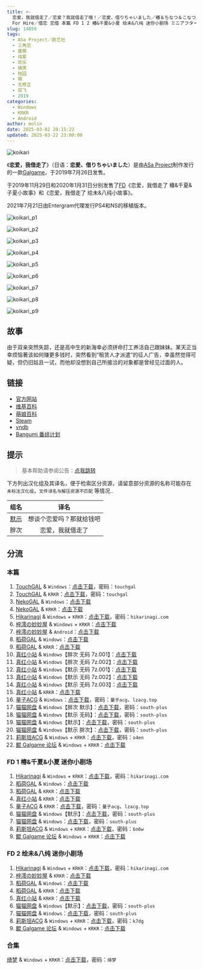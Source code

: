 ```yaml
---
title: >-
  恋爱，我就借走了／恋爱？我就借走了哦！／恋愛、借りちゃいました／椿＆ちなつ＆こなつ／絵未＆八純／想谈个恋爱吗？那就给钱吧！／Koikari - Love
  For Hire／借恋 恋借 本篇 FD 1 2 椿&千夏&小夏 绘未&八纯 迷你小剧场 ミニアフターストーリー Mini After Story
slug: 14859
tags:
  - ASa Project／颜艺社
  - 三角恋
  - 废萌
  - 纯爱
  - 欢乐
  - 搞笑
  - 校园
  - 萌
  - 无修正
  - 双飞
  - 2019
categories:
  - Windows
  - KRKR
  - Android
author: molin
date: 2025-03-02 20:15:22
updated: 2025-03-22 23:00:00
---
```


![koikari](https://static.30hb.cn/vndb/img/koikari.webp)

《**恋爱，我借走了**》（日语：**恋愛、借りちゃいました**）是由[ASa Project](https://zh.moegirl.org.cn/ASa_Project)制作发行的一款[Galgame](https://zh.moegirl.org.cn/Galgame)，于2019年7月26日发售。

于2019年11月29日和2020年1月31日分别发售了[FD](https://zh.moegirl.org.cn/Fan_Disc)《恋爱，我借走了 椿&千夏&子夏小故事》和《恋爱，我借走了 绘未&八纯小故事》。

2021年7月21日由Entergram代理发行PS4和NS的移植版本。

<!--more-->

![koikari_p1](https://static.30hb.cn/vndb/img/koikari_p1.webp)

![koikari_p2](https://static.30hb.cn/vndb/img/koikari_p2.webp)

![koikari_p3](https://static.30hb.cn/vndb/img/koikari_p3.webp)

![koikari_p4](https://static.30hb.cn/vndb/img/koikari_p4.webp)

![koikari_p5](https://static.30hb.cn/vndb/img/koikari_p5.webp)

![koikari_p6](https://static.30hb.cn/vndb/img/koikari_p6.webp)

![koikari_p7](https://static.30hb.cn/vndb/img/koikari_p7.webp)

![koikari_p8](https://static.30hb.cn/vndb/img/koikari_p8.webp)

![koikari_p9](https://static.30hb.cn/vndb/img/koikari_p9.webp)

## 故事

由于双亲突然失踪，还是高中生的新海幸必须拼命打工养活自己跟妹妹。某天正当幸烦恼著该如何赚更多钱时，突然看到“租赁人才派遣”的征人广告，幸虽然觉得可疑，但仍旧姑且一试，而他却没想到自己所接洽的对象都是曾经见过面的人。

## 链接

- [官方网站](https://www.asa-pro.com/koikari/)
- [维基百科](https://zh.wikipedia.org/wiki/%E6%88%80%E6%84%9B%EF%BC%8C%E6%88%91%E5%80%9F%E8%B5%B0%E4%BA%86)
- [萌娘百科](https://zh.moegirl.org.cn/zh-hans/%E6%81%8B%E7%88%B1%EF%BC%8C%E6%88%91%E5%80%9F%E8%B5%B0%E4%BA%86)
- [Steam](https://store.steampowered.com/app/1662850/)
- [vndb](https://vndb.org/v25366)
- [Bangumi 番组计划](https://bgm.tv/subject/275265)

## 提示

> 基本帮助请参阅公告：[点我跳转](/)

下方列出汉化组及其译名，便于检索区分资源，请留意部分资源的名称可能存在 `未标注汉化组`，`文件译名与解压资源不匹配` 等情况..

|                               组名                               |           译名           |
| :--------------------------------------------------------------: | :----------------------: |
| [默示](https://tieba.baidu.com/f?kw=%E9%BB%99%E7%A4%BA&ie=utf-8) | 想谈个恋爱吗？那就给钱吧 |
|                               胖次                               |     恋爱，我就借走了     |

## 分流

### 本篇

1. [TouchGAL](https://www.touchgal.us/) & `Windows`：[点击下载](https://pan.touchgal.net/s/rnQSy)，密码：`touchgal`
2. [TouchGAL](https://www.touchgal.us/) & `KRKR`：[点击下载](https://pan.touchgal.net/s/GoBuX)，密码：`touchgal`
3. [NekoGAL](https://www.nekogal.com/) & `Windows`：[点击下载](https://pan.nekogal.top/s/gnBiP)
4. [NekoGAL](https://www.nekogal.com/) & `KRKR`：[点击下载](https://pan.nekogal.top/s/kEJta)
5. [Hikarinagi](https://www.hikarinagi.net/) & `Windows` + `KRKR`：[点击下载](https://pan.yurari.moe/s/0R75CD)，密码：`hikarinagi.com`
6. [梓澪の妙妙屋](https://zi0.cc/) & `Windows` + `KRKR`：[点击下载](https://zi0.cc/d/%2C%E3%80%90ADV-%E5%86%92%E9%99%A9%E6%B8%B8%E6%88%8F%E3%80%91/%E3%80%90PC%2B%E5%AE%89%E5%8D%93%E3%80%91%E6%81%8B%E7%88%B1%EF%BC%8C%E9%82%A3%E6%88%91%E5%80%9F%E8%B5%B0%E4%BA%86/%E3%80%90kr%2Bpc%E3%80%91%E6%83%B3%E8%B0%88%E6%81%8B%E7%88%B1%E5%90%97%EF%BC%9F%E9%82%A3%E5%B0%B1%E7%BB%99%E9%92%B1%E5%90%A7%EF%BC%8F%E6%81%8B%E7%88%B1%EF%BC%8C%E6%88%91%E5%B0%B1%E5%80%9F%E8%B5%B0%E4%BA%86.zip?sign=TJ8W0i_PTfW5jrpdmtlINqeZ1kE1ADozp6Lo1v4w4IY=:0)
7. [梓澪の妙妙屋](https://zi0.cc/) & `Android`：[点击下载](https://zi0.cc/d/%2C%E3%80%90ADV-%E5%86%92%E9%99%A9%E6%B8%B8%E6%88%8F%E3%80%91/%E3%80%90PC%2B%E5%AE%89%E5%8D%93%E3%80%91%E6%81%8B%E7%88%B1%EF%BC%8C%E9%82%A3%E6%88%91%E5%80%9F%E8%B5%B0%E4%BA%86/%E6%83%B3%E8%B0%88%E6%81%8B%E7%88%B1%E5%90%97%EF%BC%9F%E9%82%A3%E5%B0%B1%E7%BB%99%E9%92%B1%E5%90%A7.apk?sign=Gu5JaFiVauKGtAtn79pyo2lZyZEIRKlfuaJjqllpyiQ=:0)
8. [稻荷GAL](https://inarigal.com/) & `Windows`：[点击下载](https://tele.zrflie.top/PC/ASa%20Project/%E6%83%B3%E8%B0%88%E4%B8%AA%E6%81%8B%E7%88%B1%E5%90%97%EF%BC%9F%E9%82%A3%E5%B0%B1%E7%BB%99%E9%92%B1%E5%90%A7%EF%BC%81.zip)
9. [稻荷GAL](https://inarigal.com/) & `KRKR`：[点击下载](https://tele.zrflie.top/KRKR/%E6%83%B3%E8%B0%88%E6%81%8B%E7%88%B1%E5%90%97%EF%BC%9F%E9%82%A3%E5%B0%B1%E7%BB%99%E9%92%B1%E5%90%A7%EF%BC%81/%E6%83%B3%E8%B0%88%E6%81%8B%E7%88%B1%E5%90%97%EF%BC%9F%E9%82%A3%E5%B0%B1%E7%BB%99%E9%92%B1%E5%90%A7%EF%BC%81.7z)
10. [真红小站](https://www.shinnku.com/) & `Windows`【胖次 无码 7z.001】：[点击下载](https://dl.oo0o.ooo/file/shinnku/0/win/%E6%83%B3%E8%B0%88%E4%B8%AA%E6%81%8B%E7%88%B1%E5%90%97%EF%BC%9F%E9%82%A3%E5%B0%B1%E7%BB%99%E9%92%B1%E5%90%A7%E2%80%9B%EF%BC%8F%E6%81%8B%E7%88%B1%EF%BC%8C%E6%88%91%E5%B0%B1%E5%80%9F%E8%B5%B0%E4%BA%86/%E8%83%96%E6%AC%A1%E6%B1%89%E5%8C%96%E7%89%88/%E6%81%8B%E7%88%B1%EF%BC%8C%E6%88%91%E5%B0%B1%E5%80%9F%E8%B5%B0%E4%BA%86(%E8%83%96%E6%AC%A1%E6%B1%89%E5%8C%96-%E6%97%A0%E7%A0%81).7z.001)
11. [真红小站](https://www.shinnku.com/) & `Windows`【胖次 无码 7z.002】：[点击下载](https://dl.oo0o.ooo/file/shinnku/0/win/%E6%83%B3%E8%B0%88%E4%B8%AA%E6%81%8B%E7%88%B1%E5%90%97%EF%BC%9F%E9%82%A3%E5%B0%B1%E7%BB%99%E9%92%B1%E5%90%A7%E2%80%9B%EF%BC%8F%E6%81%8B%E7%88%B1%EF%BC%8C%E6%88%91%E5%B0%B1%E5%80%9F%E8%B5%B0%E4%BA%86/%E8%83%96%E6%AC%A1%E6%B1%89%E5%8C%96%E7%89%88/%E6%81%8B%E7%88%B1%EF%BC%8C%E6%88%91%E5%B0%B1%E5%80%9F%E8%B5%B0%E4%BA%86(%E8%83%96%E6%AC%A1%E6%B1%89%E5%8C%96-%E6%97%A0%E7%A0%81).7z.002)
12. [真红小站](https://www.shinnku.com/) & `Windows`【默示 无码 7z.001】：[点击下载](https://dl.oo0o.ooo/file/shinnku/0/win/%E6%83%B3%E8%B0%88%E4%B8%AA%E6%81%8B%E7%88%B1%E5%90%97%EF%BC%9F%E9%82%A3%E5%B0%B1%E7%BB%99%E9%92%B1%E5%90%A7%E2%80%9B%EF%BC%8F%E6%81%8B%E7%88%B1%EF%BC%8C%E6%88%91%E5%B0%B1%E5%80%9F%E8%B5%B0%E4%BA%86/%E9%BB%98%E7%A4%BA%E6%B1%89%E5%8C%96%E7%89%88/%E6%83%B3%E8%B0%88%E6%81%8B%E7%88%B1%E5%90%97%EF%BC%9F%E9%82%A3%E5%B0%B1%E7%BB%99%E9%92%B1%E5%90%A7(%E9%BB%98%E7%A4%BA%E6%B1%89%E5%8C%96-%E6%97%A0%E7%A0%81).7z.001)
13. [真红小站](https://www.shinnku.com/) & `Windows`【默示 无码 7z.002】：[点击下载](https://dl.oo0o.ooo/file/shinnku/0/win/%E6%83%B3%E8%B0%88%E4%B8%AA%E6%81%8B%E7%88%B1%E5%90%97%EF%BC%9F%E9%82%A3%E5%B0%B1%E7%BB%99%E9%92%B1%E5%90%A7%E2%80%9B%EF%BC%8F%E6%81%8B%E7%88%B1%EF%BC%8C%E6%88%91%E5%B0%B1%E5%80%9F%E8%B5%B0%E4%BA%86/%E9%BB%98%E7%A4%BA%E6%B1%89%E5%8C%96%E7%89%88/%E6%83%B3%E8%B0%88%E6%81%8B%E7%88%B1%E5%90%97%EF%BC%9F%E9%82%A3%E5%B0%B1%E7%BB%99%E9%92%B1%E5%90%A7(%E9%BB%98%E7%A4%BA%E6%B1%89%E5%8C%96-%E6%97%A0%E7%A0%81).7z.002)
14. [真红小站](https://www.shinnku.com/) & `Windows`【默示 无码 7z.003】：[点击下载](https://dl.oo0o.ooo/file/shinnku/0/win/%E6%83%B3%E8%B0%88%E4%B8%AA%E6%81%8B%E7%88%B1%E5%90%97%EF%BC%9F%E9%82%A3%E5%B0%B1%E7%BB%99%E9%92%B1%E5%90%A7%E2%80%9B%EF%BC%8F%E6%81%8B%E7%88%B1%EF%BC%8C%E6%88%91%E5%B0%B1%E5%80%9F%E8%B5%B0%E4%BA%86/%E9%BB%98%E7%A4%BA%E6%B1%89%E5%8C%96%E7%89%88/%E6%83%B3%E8%B0%88%E6%81%8B%E7%88%B1%E5%90%97%EF%BC%9F%E9%82%A3%E5%B0%B1%E7%BB%99%E9%92%B1%E5%90%A7(%E9%BB%98%E7%A4%BA%E6%B1%89%E5%8C%96-%E6%97%A0%E7%A0%81).7z.003)
15. [真红小站](https://www.shinnku.com/) & `KRKR`：[点击下载](https://dl.oo0o.ooo/file/shinnku/0/krkr/%E6%83%B3%E8%B0%88%E4%B8%AA%E6%81%8B%E7%88%B1%E5%90%97%3F%E9%82%A3%E5%B0%B1%E7%BB%99%E9%92%B1%E5%90%A7%EF%BC%81.7z)
16. [量子ACG](https://lzacg.org/) & `Windows`：[点击下载](https://lzacg.org/3827)，密码：`量子acg`、`lzacg.top`
17. [猫猫网盘](https://catcat.cloud/) & `Windows`【胖次 默示】：[点击下载](https://catcat.cloud/d/GalGame/SP%E5%90%8E%E7%AB%AF1%5BGalGame%E5%88%86%E5%8C%BA%5D/%E5%8D%97%2BGalGame%E6%B1%89%E5%8C%96%E5%8C%BA%E5%85%A8%E5%8C%BA%E5%A4%87%E4%BB%BD%E5%90%88%E9%9B%86%5B%E9%87%8D%E5%8E%8B%5D-%E7%A6%BB%E6%95%A3/%E7%AC%AC%E4%B8%80%E8%BD%AE-Part3/Others/%5BASa%20Project%5D%20%E6%81%8B%E6%84%9B%E3%80%81%E5%80%9F%E3%82%8A%E3%81%A1%E3%82%83%E3%81%84%E3%81%BE%E3%81%97%E3%81%9F%20%E6%81%8B%E7%88%B1%EF%BC%8C%E6%88%91%E5%B0%B1%E5%80%9F%E8%B5%B0%E4%BA%86%20%E6%83%B3%E8%B0%88%E4%B8%AA%E6%81%8B%E7%88%B1%E5%90%97%E2%80%9B%EF%BC%9F%E9%82%A3%E5%B0%B1%E7%BB%99%E9%92%B1%E5%90%A7%20%E6%B1%89%E5%8C%96%E7%A1%AC%E7%9B%98%E7%89%88%20%5B%E8%83%96%E6%AC%A1%E6%B1%89%E5%8C%96%E7%BB%84%E9%BB%99%E7%A4%BA%E6%B1%89%E5%8C%96%E7%BB%84%5D/%5BASa%20Project%5D%20%E6%81%8B%E6%84%9B%E3%80%81%E5%80%9F%E3%82%8A%E3%81%A1%E3%82%83%E3%81%84%E3%81%BE%E3%81%97%E3%81%9F%20%E6%81%8B%E7%88%B1%EF%BC%8C%E6%88%91%E5%B0%B1%E5%80%9F%E8%B5%B0%E4%BA%86%20%E6%83%B3%E8%B0%88%E4%B8%AA%E6%81%8B%E7%88%B1%E5%90%97%E2%80%9B%EF%BC%9F%E9%82%A3%E5%B0%B1%E7%BB%99%E9%92%B1%E5%90%A7%20%E6%B1%89%E5%8C%96%E7%A1%AC%E7%9B%98%E7%89%88%20%5B%E8%83%96%E6%AC%A1%E6%B1%89%E5%8C%96%E7%BB%84%E9%BB%99%E7%A4%BA%E6%B1%89%E5%8C%96%E7%BB%84%5D.rar)，密码：`south-plus`
18. [猫猫网盘](https://catcat.cloud/) & `Windows`【默示 无码】：[点击下载](https://catcat.cloud/d/GalGame/SP%E5%90%8E%E7%AB%AF1%5BGalGame%E5%88%86%E5%8C%BA%5D/%E5%8D%97%2BGalGame%E6%B1%89%E5%8C%96%E5%8C%BA%E5%85%A8%E5%8C%BA%E5%A4%87%E4%BB%BD%E5%90%88%E9%9B%86%5B%E9%87%8D%E5%8E%8B%5D-%E7%A6%BB%E6%95%A3/%E7%AC%AC%E4%B8%80%E8%BD%AE-Part2/Main/%5BASa%20Project%5D%20%E6%81%8B%E6%84%9B%E3%80%81%E5%80%9F%E3%82%8A%E3%81%A1%E3%82%83%E3%81%84%E3%81%BE%E3%81%97%E3%81%9F%20%20%E6%83%B3%E8%B0%88%E6%81%8B%E7%88%B1%E5%90%97%E2%80%9B%EF%BC%9F%E9%82%A3%E5%B0%B1%E7%BB%99%E9%92%B1%E5%90%A7%20%20%E6%81%8B%E7%88%B1%EF%BC%8C%E6%88%91%E5%B0%B1%E5%80%9F%E8%B5%B0%E4%BA%86%20%E6%97%A0%E7%A0%81%E6%B1%89%E5%8C%96%E7%A1%AC%E7%9B%98%E7%89%88%5B%E9%BB%98%E7%A4%BA%E6%B1%89%E5%8C%96%E7%BB%84%5D/%5BASa%20Project%5D%20%E6%81%8B%E6%84%9B%E3%80%81%E5%80%9F%E3%82%8A%E3%81%A1%E3%82%83%E3%81%84%E3%81%BE%E3%81%97%E3%81%9F%20%20%E6%83%B3%E8%B0%88%E6%81%8B%E7%88%B1%E5%90%97%E2%80%9B%EF%BC%9F%E9%82%A3%E5%B0%B1%E7%BB%99%E9%92%B1%E5%90%A7%20%20%E6%81%8B%E7%88%B1%EF%BC%8C%E6%88%91%E5%B0%B1%E5%80%9F%E8%B5%B0%E4%BA%86%20%E6%97%A0%E7%A0%81%E6%B1%89%E5%8C%96%E7%A1%AC%E7%9B%98%E7%89%88%5B%E9%BB%98%E7%A4%BA%E6%B1%89%E5%8C%96%E7%BB%84%5D.rar)，密码：`south-plus`
19. [猫猫网盘](https://catcat.cloud/) & `Windows`【默示】：[点击下载](https://catcat.cloud/d/GalGame/SP%E5%90%8E%E7%AB%AF1%5BGalGame%E5%88%86%E5%8C%BA%5D/%E5%8D%97%2BGalGame%E6%B1%89%E5%8C%96%E5%8C%BA%E5%85%A8%E5%8C%BA%E5%A4%87%E4%BB%BD%E5%90%88%E9%9B%86%5B%E9%87%8D%E5%8E%8B%5D-%E7%A6%BB%E6%95%A3/%E7%AC%AC%E4%B8%80%E8%BD%AE-Part2/Main/%5BASa%20Project%5D%20%E6%81%8B%E6%84%9B%E3%80%81%E5%80%9F%E3%82%8A%E3%81%A1%E3%82%83%E3%81%84%E3%81%BE%E3%81%97%E3%81%9F%20%20%E6%83%B3%E8%B0%88%E6%81%8B%E7%88%B1%E5%90%97%E2%80%9B%EF%BC%9F%E9%82%A3%E5%B0%B1%E7%BB%99%E9%92%B1%E5%90%A7%20%20%E6%B1%89%E5%8C%96%E7%A1%AC%E7%9B%98%E7%89%88%5B%E9%BB%98%E7%A4%BA%E6%B1%89%E5%8C%96%E7%BB%84%5D/%5BASa%20Project%5D%20%E6%81%8B%E6%84%9B%E3%80%81%E5%80%9F%E3%82%8A%E3%81%A1%E3%82%83%E3%81%84%E3%81%BE%E3%81%97%E3%81%9F%20%20%E6%83%B3%E8%B0%88%E6%81%8B%E7%88%B1%E5%90%97%E2%80%9B%EF%BC%9F%E9%82%A3%E5%B0%B1%E7%BB%99%E9%92%B1%E5%90%A7%20%20%E6%B1%89%E5%8C%96%E7%A1%AC%E7%9B%98%E7%89%88%5B%E9%BB%98%E7%A4%BA%E6%B1%89%E5%8C%96%E7%BB%84%5D.rar)，密码：`south-plus`
20. [猫猫网盘](https://catcat.cloud/) & `Windows`【默示 胖次】：[点击下载](https://catcat.cloud/d/GalGame/SP%E5%90%8E%E7%AB%AF1%5BGalGame%E5%88%86%E5%8C%BA%5D/%E7%BB%88%E7%82%B9%E6%B1%89%E5%8C%96%E9%87%8D%E6%95%B4v2%E7%89%88-%E7%A6%BB%E6%95%A3/%E6%9C%AC%E4%BD%93-Part2/%5BASa%20Project%5D%20%E6%81%8B%E6%84%9B%E3%80%81%E5%80%9F%E3%82%8A%E3%81%A1%E3%82%83%E3%81%84%E3%81%BE%E3%81%97%E3%81%9F%20%E6%83%B3%E8%B0%88%E4%B8%AA%E6%81%8B%E7%88%B1%E5%90%97%E9%82%A3%E5%B0%B1%E7%BB%99%E9%92%B1%E5%90%A7%20%5B%E9%BB%98%E7%A4%BA%2B%E8%83%96%E6%AC%A1%E5%8F%8C%E6%B1%89%E5%8C%96%5D.rar)，密码：`south-plus`
21. [莉斯坦ACG](https://www.limulu.moe/) & `Windows` + `KRKR`：[点击下载](https://www.limulu.moe/756.html)，密码：`o4en`
22. [鲲 Galgame 论坛](https://kungal.com/) & `Windows` + `KRKR`：[点击下载](https://www.kungal.com/galgame/122)

### FD 1 椿&千夏&小夏 迷你小剧场

1. [Hikarinagi](https://www.hikarinagi.net/) & `Windows` + `KRKR`：[点击下载](https://pan.yurari.moe/s/rlKi0)，密码：`hikarinagi.com`
2. [稻荷GAL](https://inarigal.com/) & `Windows`：[点击下载](https://tele.zrflie.top/PC/ASa%20Project/%E6%83%B3%E8%B0%88%E4%B8%AA%E6%81%8B%E7%88%B1%E5%90%97%EF%BC%9F%E9%82%A3%E5%B0%B1%E7%BB%99%E9%92%B1%E5%90%A7~%E6%A4%BF&%E5%8D%83%E5%A4%8F%E7%AF%87%20%E8%BF%B7%E4%BD%A0%E5%B0%8F%E5%89%A7%E5%9C%BA.zip)
3. [稻荷GAL](https://inarigal.com/) & `KRKR`：[点击下载](https://tele.zrflie.top/KRKR/%E6%83%B3%E8%B0%88%E6%81%8B%E7%88%B1%E5%90%97%EF%BC%9F%E9%82%A3%E5%B0%B1%E7%BB%99%E9%92%B1%E5%90%A7%EF%BC%81/%E6%83%B3%E8%B0%88%E6%81%8B%E7%88%B1%E5%90%97%EF%BC%9F%E9%82%A3%E5%B0%B1%E7%BB%99%E9%92%B1%E5%90%A7FD1.7z)
5. [真红小站](https://www.shinnku.com/) & `KRKR`：[点击下载](https://dl.oo0o.ooo/file/shinnku/0/krkr/%E6%83%B3%E8%B0%88%E6%81%8B%E7%88%B1%E5%90%97%3F%E9%82%A3%E5%B0%B1%E7%BB%99%E9%92%B1%E5%90%A7FD1.7z)
6. [量子ACG](https://lzacg.org/) & `KRKR`：[点击下载](https://lzacg.org/2799)，密码：`量子acg`、`lzacg.top`
7. [猫猫网盘](https://catcat.cloud/) & `Windows`【默示】：[点击下载](https://catcat.cloud/d/GalGame/SP%E5%90%8E%E7%AB%AF1%5BGalGame%E5%88%86%E5%8C%BA%5D/%E5%8D%97%2BGalGame%E6%B1%89%E5%8C%96%E5%8C%BA%E5%85%A8%E5%8C%BA%E5%A4%87%E4%BB%BD%E5%90%88%E9%9B%86%5B%E9%87%8D%E5%8E%8B%5D-%E7%A6%BB%E6%95%A3/%E7%AC%AC%E4%B8%80%E8%BD%AE-Part2/Main/%5BASa%20Project%5D%20%E6%81%8B%E6%84%9B%E3%80%81%E5%80%9F%E3%82%8A%E3%81%A1%E3%82%83%E3%81%84%E3%81%BE%E3%81%97%E3%81%9F%20%E6%A4%BF%EF%BC%86%E3%81%A1%E3%81%AA%E3%81%A4%EF%BC%86%E3%81%93%E3%81%AA%E3%81%A4%20%20%E6%83%B3%E8%B0%88%E4%B8%AA%E6%81%8B%E7%88%B1%E5%90%97%E2%80%9B%EF%BC%9F%E9%82%A3%E5%B0%B1%E7%BB%99%E9%92%B1%E5%90%A7%20%E6%A4%BF%26%E5%8D%83%E5%A4%8F%26%E5%B0%8F%E5%A4%8F%20%E8%BF%B7%E4%BD%A0%E5%B0%8F%E5%89%A7%E5%9C%BA%20%E6%B1%89%E5%8C%96%E7%A1%AC%E7%9B%98%E7%89%88%5B%E9%BB%98%E7%A4%BA%E6%B1%89%E5%8C%96%E7%BB%84%5D/%5BASa%20Project%5D%20%E6%81%8B%E6%84%9B%E3%80%81%E5%80%9F%E3%82%8A%E3%81%A1%E3%82%83%E3%81%84%E3%81%BE%E3%81%97%E3%81%9F%20%E6%A4%BF%EF%BC%86%E3%81%A1%E3%81%AA%E3%81%A4%EF%BC%86%E3%81%93%E3%81%AA%E3%81%A4%20%20%E6%83%B3%E8%B0%88%E4%B8%AA%E6%81%8B%E7%88%B1%E5%90%97%E2%80%9B%EF%BC%9F%E9%82%A3%E5%B0%B1%E7%BB%99%E9%92%B1%E5%90%A7%20%E6%A4%BF%26%E5%8D%83%E5%A4%8F%26%E5%B0%8F%E5%A4%8F%20%E8%BF%B7%E4%BD%A0%E5%B0%8F%E5%89%A7%E5%9C%BA%20%E6%B1%89%E5%8C%96%E7%A1%AC%E7%9B%98%E7%89%88%5B%E9%BB%98%E7%A4%BA%E6%B1%89%E5%8C%96%E7%BB%84%5D.rar)，密码：`south-plus`
8. [猫猫网盘](https://catcat.cloud/) & `Windows`：[点击下载](https://catcat.cloud/d/GalGame/SP%E5%90%8E%E7%AB%AF1%5BGalGame%E5%88%86%E5%8C%BA%5D/%E7%BB%88%E7%82%B9%E6%B1%89%E5%8C%96%E9%87%8D%E6%95%B4v2%E7%89%88-%E7%A6%BB%E6%95%A3/%E6%9C%AC%E4%BD%93-Part2/%5BASa%20Project%5D%20%E6%81%8B%E6%84%9B%E3%80%81%E5%80%9F%E3%82%8A%E3%81%A1%E3%82%83%E3%81%84%E3%81%BE%E3%81%97%E3%81%9F%20%E6%A4%BF%EF%BC%86%E3%81%A1%E3%81%AA%E3%81%A4%EF%BC%86%E3%81%93%E3%81%AA%E3%81%A4%20%E3%83%9F%E3%83%8B%E3%82%A2%E3%83%95%E3%82%BF%E3%83%BC%E3%82%B9%E3%83%88%E3%83%BC%E3%83%AA%E3%83%BC%20%E6%83%B3%E8%B0%88%E4%B8%AA%E6%81%8B%E7%88%B1%E5%90%97%E9%82%A3%E5%B0%B1%E7%BB%99%E9%92%B1%E5%90%A7%E6%A4%BF%E5%8D%83%E5%A4%8F%E5%B0%8F%E5%A4%8F%E8%BF%B7%E4%BD%A0%E5%B0%8F%E5%89%A7%E5%9C%BA.rar)，密码：`south-plus`
9. [莉斯坦ACG](https://www.limulu.moe/) & `Windows` + `KRKR`：[点击下载](https://www.limulu.moe/714.html)，密码：`6n6w`
10. [鲲 Galgame 论坛](https://kungal.com/) & `Windows` + `KRKR`：[点击下载](https://www.kungal.com/galgame/878)

### FD 2 绘未&八纯 迷你小剧场

1. [Hikarinagi](https://www.hikarinagi.net/) & `Windows` + `KRKR`：[点击下载](https://pan.yurari.moe/s/vpXuj)，密码：`hikarinagi.com`
2. [梓澪の妙妙屋](https://zi0.cc/) & `KRKR`：[点击下载](https://zi0.cc/%60%E3%80%90%E5%BD%92%20%E6%A1%A3%E3%80%91/%E3%80%90KRKR%E5%90%88%E9%9B%86%E3%80%91/1/%E6%83%B3%E8%B0%88%E4%B8%AA%E6%81%8B%E7%88%B1%E5%90%97%EF%BC%9F%E9%82%A3%E5%B0%B1%E7%BB%99%E9%92%B1%E5%90%A7%EF%BC%81FD2.exe)
3. [稻荷GAL](https://inarigal.com/) & `Windows`：[点击下载](https://tele.zrflie.top/PC/ASa%20Project/%E6%83%B3%E8%B0%88%E4%B8%AA%E6%81%8B%E7%88%B1%E5%90%97%EF%BC%9F%E9%82%A3%E5%B0%B1%E7%BB%99%E9%92%B1%E5%90%A7~%E7%BB%98%E6%9C%AA%EF%BC%86%E5%85%AB%E7%BA%AF%20%E8%BF%B7%E4%BD%A0%E5%B0%8F%E5%89%A7%E5%9C%BA.zip)
4. [稻荷GAL](https://inarigal.com/) & `KRKR`：[点击下载](https://tele.zrflie.top/KRKR/想谈恋爱吗？那就给钱吧！/想谈恋爱吗？那就给钱吧FD2.7z)
6. [真红小站](https://www.shinnku.com/) & `KRKR`：[点击下载](https://dl.oo0o.ooo/file/shinnku/0/krkr/%E6%83%B3%E8%B0%88%E6%81%8B%E7%88%B1%E5%90%97%3F%E9%82%A3%E5%B0%B1%E7%BB%99%E9%92%B1%E5%90%A7FD2.7z)
7. [猫猫网盘](https://catcat.cloud/) & `Windows`【默示】：[点击下载](https://catcat.cloud/d/GalGame/SP%E5%90%8E%E7%AB%AF1%5BGalGame%E5%88%86%E5%8C%BA%5D/%E5%8D%97%2BGalGame%E6%B1%89%E5%8C%96%E5%8C%BA%E5%85%A8%E5%8C%BA%E5%A4%87%E4%BB%BD%E5%90%88%E9%9B%86%5B%E9%87%8D%E5%8E%8B%5D-%E7%A6%BB%E6%95%A3/%E7%AC%AC%E4%B8%80%E8%BD%AE-Part3/Main/%5BASa%20Project%5D%20%E6%81%8B%E6%84%9B%E3%80%81%E5%80%9F%E3%82%8A%E3%81%A1%E3%82%83%E3%81%84%E3%81%BE%E3%81%97%E3%81%9F%20%E7%B5%B5%E6%9C%AA%EF%BC%86%E5%85%AB%E7%B4%94%20%20%E6%83%B3%E8%B0%88%E4%B8%AA%E6%81%8B%E7%88%B1%E5%90%97%E2%80%9B%EF%BC%9F%E9%82%A3%E5%B0%B1%E7%BB%99%E9%92%B1%E5%90%A7%20%E7%BB%98%E6%9C%AA%26%E5%85%AB%E7%BA%AF%20%E8%BF%B7%E4%BD%A0%E5%B0%8F%E5%89%A7%E5%9C%BA%20%E6%B1%89%E5%8C%96%E7%A1%AC%E7%9B%98%E7%89%88%5B%E9%BB%98%E7%A4%BA%E6%B1%89%E5%8C%96%E7%BB%84%5D/%5BASa%20Project%5D%20%E6%81%8B%E6%84%9B%E3%80%81%E5%80%9F%E3%82%8A%E3%81%A1%E3%82%83%E3%81%84%E3%81%BE%E3%81%97%E3%81%9F%20%E7%B5%B5%E6%9C%AA%EF%BC%86%E5%85%AB%E7%B4%94%20%20%E6%83%B3%E8%B0%88%E4%B8%AA%E6%81%8B%E7%88%B1%E5%90%97%E2%80%9B%EF%BC%9F%E9%82%A3%E5%B0%B1%E7%BB%99%E9%92%B1%E5%90%A7%20%E7%BB%98%E6%9C%AA%26%E5%85%AB%E7%BA%AF%20%E8%BF%B7%E4%BD%A0%E5%B0%8F%E5%89%A7%E5%9C%BA%20%E6%B1%89%E5%8C%96%E7%A1%AC%E7%9B%98%E7%89%88%5B%E9%BB%98%E7%A4%BA%E6%B1%89%E5%8C%96%E7%BB%84%5D.rar)，密码：`south-plus`
8. [猫猫网盘](https://catcat.cloud/) & `Windows`：[点击下载](https://catcat.cloud/d/GalGame/SP%E5%90%8E%E7%AB%AF1%5BGalGame%E5%88%86%E5%8C%BA%5D/%E7%BB%88%E7%82%B9%E6%B1%89%E5%8C%96%E9%87%8D%E6%95%B4v2%E7%89%88-%E7%A6%BB%E6%95%A3/%E6%9C%AC%E4%BD%93-Part2/%5BASa%20Project%5D%20%E6%81%8B%E6%84%9B%E3%80%81%E5%80%9F%E3%82%8A%E3%81%A1%E3%82%83%E3%81%84%E3%81%BE%E3%81%97%E3%81%9F%20%E7%B5%B5%E6%9C%AA%EF%BC%86%E5%85%AB%E7%B4%94%20%E3%83%9F%E3%83%8B%E3%82%A2%E3%83%95%E3%82%BF%E3%83%BC%E3%82%B9%E3%83%88%E3%83%BC%E3%83%AA%E3%83%BC%20%E6%83%B3%E8%B0%88%E4%B8%AA%E6%81%8B%E7%88%B1%E5%90%97%E9%82%A3%E5%B0%B1%E7%BB%99%E9%92%B1%E5%90%A7%E7%BB%98%E6%9C%AA%E5%85%AB%E7%BA%AF%E8%BF%B7%E4%BD%A0%E5%B0%8F%E5%89%A7%E5%9C%BA.rar)，密码：`south-plus`
9. [莉斯坦ACG](https://www.limulu.moe/) & `Windows` + `KRKR`：[点击下载](https://www.limulu.moe/708.html)，密码：`k7dg`
10. [鲲 Galgame 论坛](https://kungal.com/) & `Windows` + `KRKR`：[点击下载](https://www.kungal.com/galgame/879)

### 合集

[绮梦](https://acgs.one/) & `Windows` + `KRKR`：[点击下载](https://game.acgs.one/game/198.html)，密码：`绮梦`
